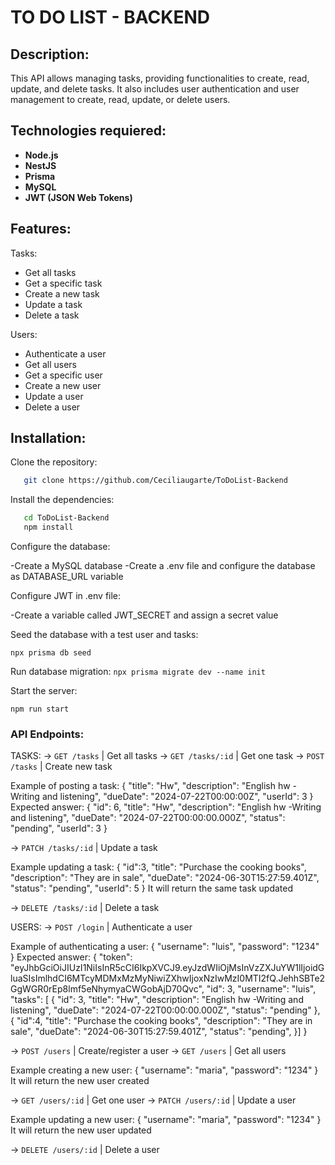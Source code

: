 # TO DO LIST - BACKEND

## Description:

This API allows managing tasks, providing functionalities to create, read, update, and delete tasks. It also includes user authentication and user management to create, read, update, or delete users.

## Technologies requiered:

- **Node.js**
- **NestJS**
- **Prisma**
- **MySQL**
- **JWT (JSON Web Tokens)**

## Features:

Tasks:
- Get all tasks
- Get a specific task
- Create a new task
- Update a task
- Delete a task

Users:
- Authenticate a user
- Get all users
- Get a specific user
- Create a new user
- Update a user
- Delete a user

## Installation:

Clone the repository:

```bash
   git clone https://github.com/Ceciliaugarte/ToDoList-Backend
```

Install the dependencies:

```bash
   cd ToDoList-Backend
   npm install
```

Configure the database:

-Create a MySQL database
-Create a .env file and configure the database as DATABASE_URL variable

Configure JWT in .env file:

-Create a variable called JWT_SECRET and assign a secret value

Seed the database with a test user and tasks:

`npx prisma db seed`

Run database migration:
`npx prisma migrate dev --name init`

Start the server:

`npm run start`

### API Endpoints:

TASKS:
-> `GET /tasks` | Get all tasks
-> `GET /tasks/:id` | Get one task
-> `POST /tasks` | Create new task

Example of posting a task:
{
"title": "Hw",
"description": "English hw -Writing and listening",
"dueDate": "2024-07-22T00:00:00Z",
"userId": 3
}
Expected answer:
{
"id": 6,
"title": "Hw",
"description": "English hw -Writing and listening",
"dueDate": "2024-07-22T00:00:00.000Z",
"status": "pending",
"userId": 3
}

-> `PATCH /tasks/:id` | Update a task

Example updating a task:
{
"id":3,
"title": "Purchase the cooking books",
"description": "They are in sale",
"dueDate": "2024-06-30T15:27:59.401Z",
"status": "pending",
"userId": 5
}
It will return the same task updated

-> `DELETE /tasks/:id` | Delete a task

USERS:
-> `POST /login` | Authenticate a user

Example of authenticating a user:
{
"username": "luis",
"password": "1234"
}
Expected answer:
{
"token": "eyJhbGciOiJIUzI1NiIsInR5cCI6IkpXVCJ9.eyJzdWIiOjMsInVzZXJuYW1lIjoidGluaSIsImlhdCI6MTcyMDMxMzMyNiwiZXhwIjoxNzIwMzI0MTI2fQ.JehhSBTe2GgWGR0rEp8lmf5eNhymyaCWGobAjD70Qvc",
"id": 3,
"username": "luis",
"tasks": [
{
"id": 3,
"title": "Hw",
"description": "English hw -Writing and listening",
"dueDate": "2024-07-22T00:00:00.000Z",
"status": "pending"
},
{
"id":4,
"title": "Purchase the cooking books",
"description": "They are in sale",
"dueDate": "2024-06-30T15:27:59.401Z",
"status": "pending",
}]
}

-> `POST /users` | Create/register a user
-> `GET /users` | Get all users

Example creating a new user:
{
"username": "maria",
"password": "1234"
}
It will return the new user created

-> `GET /users/:id` | Get one user
-> `PATCH /users/:id` | Update a user

Example updating a new user:
{
"username": "maria",
"password": "1234"
}
It will return the new user updated

-> `DELETE /users/:id` | Delete a user
